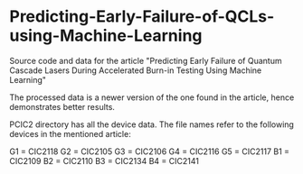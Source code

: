 # Predicting-Early-Failure-of-QCLs-using-Machine-Learning
Source code and data for the article "Predicting Early Failure of Quantum Cascade Lasers During Accelerated Burn-in Testing Using Machine Learning"

The processed data is a newer version of the one found in the article, hence demonstrates better results. 

PCIC2 directory has all the device data. The file names refer to the following devices in the mentioned article:

G1 = CIC2118
G2 = CIC2105
G3 = CIC2106
G4 = CIC2116
G5 = CIC2117
B1 = CIC2109
B2 = CIC2110
B3 = CIC2134
B4 = CIC2141

